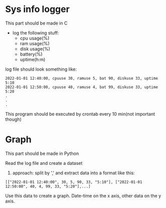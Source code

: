 # Sys info logger

This part should be made in C

- log the following stuff:
    - cpu usage(%)
    - ram usage(%)
    - disk usage(%)
    - battery(%)
    - uptime(h:m)

log file should look something like:
```
2022-01-01 12:40:00, cpuuse 30, ramuse 5, bat 90, diskuse 33, uptime 5:10
2022-01-01 12:50:00, cpuuse 40, ramuse 4, bat 99, diskuse 33, uptime 5:20
.
.
.
```

This program should be executed by crontab every 10 min(not important though)

# Graph

This part should be made in Python

Read the log file and create a dataset
1. approach:
split by ',' and extract data into a format like this:
```
[["2022-01-01 12:40:00", 30, 5, 90, 33, "5:10"], ["2022-01-01 12:50:00", 40, 4, 99, 33, "5:20"],...]
```

Use this data to create a graph. Date-time on the x axis, other data on the y axis.
